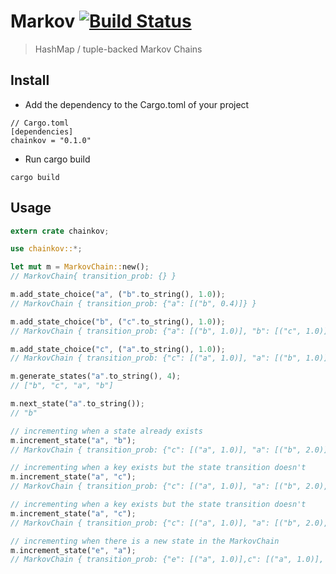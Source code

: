 # Markov [![Build Status](https://travis-ci.org/ru-lai/markov.svg?branch=master)](https://travis-ci.org/ru-lai/markov)
> HashMap / tuple-backed Markov Chains 

## Install

- Add the dependency to the Cargo.toml of your project

```
// Cargo.toml
[dependencies]
chainkov = "0.1.0"
```

- Run cargo build
```
cargo build
```

## Usage
```rust
extern crate chainkov;

use chainkov::*;

let mut m = MarkovChain::new();
// MarkovChain{ transition_prob: {} }

m.add_state_choice("a", ("b".to_string(), 1.0));
// MarkovChain { transition_prob: {"a": [("b", 0.4)]} }

m.add_state_choice("b", ("c".to_string(), 1.0));
// MarkovChain { transition_prob: {"a": [("b", 1.0)], "b": [("c", 1.0)]} }

m.add_state_choice("c", ("a".to_string(), 1.0));
// MarkovChain { transition_prob: {"c": [("a", 1.0)], "a": [("b", 1.0)], "b": [("c", 1.0)]} }

m.generate_states("a".to_string(), 4);
// ["b", "c", "a", "b"]

m.next_state("a".to_string());
// "b"

// incrementing when a state already exists
m.increment_state("a", "b");
// MarkovChain { transition_prob: {"c": [("a", 1.0)], "a": [("b", 2.0)], "b": [("c", 1.0)]} }

// incrementing when a key exists but the state transition doesn't
m.increment_state("a", "c");
// MarkovChain { transition_prob: {"c": [("a", 1.0)], "a": [("b", 2.0), ("c", 1.0)], "b": [("c", 1.0)]} }

// incrementing when a key exists but the state transition doesn't
m.increment_state("a", "c");
// MarkovChain { transition_prob: {"c": [("a", 1.0)], "a": [("b", 2.0), ("c", 1.0)], "b": [("c", 1.0)]} }

// incrementing when there is a new state in the MarkovChain
m.increment_state("e", "a");
// MarkovChain { transition_prob: {"e": [("a", 1.0)],c": [("a", 1.0)], "a": [("b", 2.0), ("c", 1.0)], "b": [("c", 1.0)]} }
```
